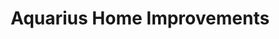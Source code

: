 ---
title: "Aquarius Home Improvements"
url: /ilkeston/aquarius-home-improvements/
shop: Allgemein
---